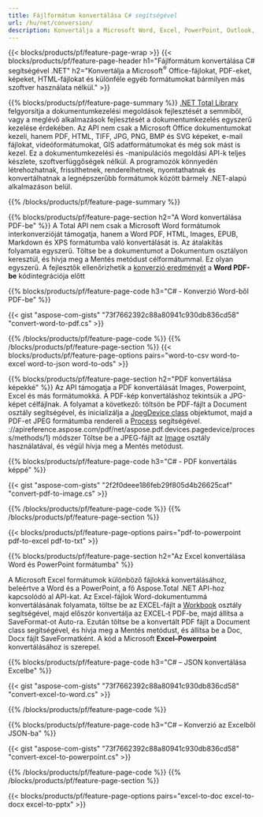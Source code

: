 ```yaml
---
title: Fájlformátum konvertálása C# segítségével 
url: /hu/net/conversion/
description: Konvertálja a Microsoft Word, Excel, PowerPoint, Outlook, PDF, HTML, 3D képeket, diagramokat, videoformátumokat és sok más népszerű fájlt néhány sornyi C# kóddal.
---
```


{{< blocks/products/pf/feature-page-wrap >}}
{{< blocks/products/pf/feature-page-header h1="Fájlformátum konvertálása C# segítségével .NET" h2="Konvertálja a Microsoft<sup>&reg;</sup> Office-fájlokat, PDF-eket, képeket, HTML-fájlokat és különféle egyéb formátumokat bármilyen más szoftver használata nélkül." >}}

{{% blocks/products/pf/feature-page-summary %}}
[.NET Total Library](https://products.aspose.com/total/net/) felgyorsítja a dokumentumkezelési megoldások fejlesztését a semmiből, vagy a meglévő alkalmazások fejlesztését a dokumentumkezelés egyszerű kezelése érdekében. Az API nem csak a Microsoft Office dokumentumokat kezeli, hanem PDF, HTML, TIFF, JPG, PNG, BMP és SVG képeket, e-mail fájlokat, videóformátumokat, GIS adatformátumokat és még sok mást is kezel. Ez a dokumentumkezelési és -manipulációs megoldási API-k teljes készlete, szoftverfüggőségek nélkül. A programozók könnyedén létrehozhatnak, frissíthetnek, renderelhetnek, nyomtathatnak és konvertálhatnak a legnépszerűbb formátumok között bármely .NET-alapú alkalmazáson belül.

{{% /blocks/products/pf/feature-page-summary  %}}

{{% blocks/products/pf/feature-page-section  h2="A Word konvertálása PDF-be" %}}
A Total API nem csak a Microsoft Word formátumok interkonverzióját támogatja, hanem a Word PDF, HTML, Images, EPUB, Markdown és XPS formátumba való konvertálását is. Az átalakítás folyamata egyszerű. Töltse be a dokumentumot a Dokumentum osztályon keresztül, és hívja meg a Mentés metódust célformátummal. Ez olyan egyszerű. A fejlesztők ellenőrizhetik a [konverzió eredményét](https://products.aspose.com/words/net/conversion/word-to-pdf/) a **Word PDF-be** kódintegrációja előtt


{{% blocks/products/pf/feature-page-code h3="C# - Konverzió Word-ből PDF-be" %}}

{{< gist "aspose-com-gists" "73f7662392c88a80941c930db836cd58" "convert-word-to-pdf.cs" >}}

{{% /blocks/products/pf/feature-page-code  %}}
{{% /blocks/products/pf/feature-page-section %}}
{{< blocks/products/pf/feature-page-options pairs="word-to-csv word-to-excel word-to-json word-to-ods" >}}


{{% blocks/products/pf/feature-page-section  h2="PDF konvertálása képekké" %}}
Az API támogatja a PDF konvertálását Images, Powerpoint, Excel és más formátumokká. A PDF-kép konvertáláshoz tekintsük a JPG-képet célfájlnak. A folyamat a következő: töltsön be PDF-fájlt a Document osztály segítségével, és inicializálja a [JpegDevice class](https://reference.aspose.com/pdf/net/aspose.pdf.devices/jpegdevice) objektumot, majd a PDF-et JPEG formátumba rendereli a [Process](https) segítségével. ://apireference.aspose.com/pdf/net/aspose.pdf.devices.pagedevice/process/methods/1) módszer
Töltse be a JPEG-fájlt az [Image](https://reference.aspose.com/imaging/net/aspose.imaging/image) osztály használatával, és végül hívja meg a Mentés metódust.

{{% blocks/products/pf/feature-page-code h3="C# - PDF konvertálás képpé" %}}

{{< gist "aspose-com-gists" "2f2f0deee186feb29f805d4b26625caf" "convert-pdf-to-image.cs" >}}


{{% /blocks/products/pf/feature-page-code  %}}
{{% /blocks/products/pf/feature-page-section %}}

{{< blocks/products/pf/feature-page-options pairs="pdf-to-powerpoint pdf-to-excel pdf-to-txt" >}}

{{% blocks/products/pf/feature-page-section  h2="Az Excel konvertálása Word és PowerPoint formátumba" %}}

A Microsoft Excel formátumok különböző fájlokká konvertálásához, beleértve a Word és a PowerPoint, a fő Aspose.Total .NET API-hoz kapcsolódó al API-kat. Az Excel-fájlok Word-dokumentummá konvertálásának folyamata, töltse be az EXCEL-fájlt a [Workbook](https://reference.aspose.com/cells/net/aspose.cells/workbook) osztály segítségével, majd először konvertálja az EXCEL-t PDF-be, majd állítsa a SaveFormat-ot Auto-ra. Ezután töltse be a konvertált PDF fájlt a Document class segítségével, és hívja meg a Mentés metódust, és állítsa be a Doc, Docx fájlt SaveFormatként. A kód a Microsoft **Excel–Powerpoint** konvertálásához is szerepel.

{{% blocks/products/pf/feature-page-code h3="C# – JSON konvertálása Excelbe" %}}

{{< gist "aspose-com-gists" "73f7662392c88a80941c930db836cd58" "convert-excel-to-word.cs" >}}

{{% /blocks/products/pf/feature-page-code %}}

{{% blocks/products/pf/feature-page-code h3="C# – Konverzió az Excelből JSON-ba" %}}

{{< gist "aspose-com-gists" "73f7662392c88a80941c930db836cd58" "convert-excel-to-powerpoint.cs" >}}

{{% /blocks/products/pf/feature-page-code %}}
{{% /blocks/products/pf/feature-page-section %}}

{{< blocks/products/pf/feature-page-options pairs="excel-to-doc excel-to-docx excel-to-pptx" >}}